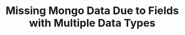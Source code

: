 ---
title: Missing Mongo Data Due to Fields with Multiple Data Types
keywords: troubleshooting, integration, database integration, trouble, issue, help, mongo, mongodb, data discrepancy, data types
permalink: /troubleshooting/missing-mongo-data-multiple-data-types
tags: [data_discrepancy, database_integrations]

key: "mongo-multiple-data-types"

summary: "Missing some Mongo data? The root cause may be multiple data types in the Replication Key or Primary Key (_id) fields."
toc: true
type: "discrepancy, database-integration, replication"

layout: general

intro: |
  Missing some Mongo data in your destination? [Due to how Mongo sorts data based on data type](https://docs.mongodb.com/manual/reference/bson-type-comparison-order/){:target="new"}, Stitch may be unable to correctly identify new and updated data. If you don’t see data that you’d expect to, the root cause may be multiple data types in the collection's Replication Key or Primary Key (`_id`) fields.

sections:
  - title: "Symptoms"
    anchor: "symptoms"
    content: |
      Missing or stale data in the destination for Mongo-backed database integrations.

  - title: "Cause"
    anchor: "cause"
    content: |
      The cause of this problem is two-fold:

      1. Fields in Mongo may contain more than one BSON data type
      2. [Mongo ranks data types](https://docs.mongodb.com/manual/reference/bson-type-comparison-order/){:target="new"}, which affects how Mongo determines the current maximum value for a field

    subsections:
      - title: "Replication Methods and value sorting"
        anchor: "cause--replication-methods"
        rep-methods:
          - name: "Key-based Incremental"
            key-field: "Replication Key"
            description: |
              Documents with a Replication Key value **greater than or equal to** the last saved maximum value for the Replication Key field are replicated.

          - name: "Full Table"
            key-field: "Primary Key (`_id`)"
            description: |
              Documents with a Primary Key (`_id`) value **less than or equal to** the last saved maximum value for the Primary Key field are replicated.

              This ensures that replication can resume if the replication job is interrupted.

          - name: "Log-based Incremental"
            key-field: "Primary Key (`_id`)"
            description: |
              **Applicable only to the historical replication of a collection.** This is not applicable when Stitch reads updates from the database's logs.

              Documents with a Primary Key (`_id`) value **less than or equal to** the last saved maximum value for the Primary Key field are replicated.

              This ensures that historical replication for a collection can resume if the replication job is interrupted.
        content: |
          For Mongo-backed database integrations, Stitch uses a field's maximum value to identify new and updated data during replication.

          The field itself and how its values are used depend on the [Replication Method]({{ link.replication.rep-methods | prepend: site.baseurl }}) the collection uses:

          <table class="attribute-list table-hover">
          <tr>
          <td align="right" width="25%; fixed">
          <strong>Replication Method</strong>
          </td>
          <td width="20%; fixed">
          <strong>Field used</strong>
          </td>
          <td>
          <strong>Description</strong>
          </td>
          </tr>
          {% for rep-method in subsection.rep-methods %}
          <tr>
          <td align="right">
          {{ rep-method.name }}
          </td>
          <td>
          {{ rep-method.key-field | markdownify }}
          </td>
          <td>
          {{ rep-method.description | flatify | markdownify }}
          </td>
          </tr>
          {% endfor %}
          </table>

          Mongo's data type ranking determines what the current maximum value of a field is. This, in turn, can affect how Stitch identifies and replicates data from a Mongo database.

      - title: "Examples"
        anchor: "cause--examples"
        content: |
          Consider these examples, which demonstrate how multiple data types in either the Replication Key or Primary Key (`_id`) field can cause data discrepancies.
        sub-subsections:
          - title: "Example: Replication Key"
            anchor: "cause--examples--replication-keys"
            content: |
              {% include note.html type="single-line" content="**Note**: This example applies to collections using Key-based Incremental Replication. Key-based Incremental Replication will only replicate records with Replication Key values greater than or equal to the Replication Key's last saved maximum value." %}

              This example demonstrates how multiple values in a Replication Key field can cause data discrepancies.

              1. A collection is set to replicate, using a field named `table_id` as the Replication Key. The `table_id` field contains both `ObjectId` and `String` data.
              2. A historical replication of the collection completes.
              3. Stitch saves the maximum value of `table_id`. Because Mongo ranks `ObjectId` data types as greater than `Strings`, the maximum value Stitch saves is an `ObjectId` value.
              4. New documents are added to the collection.
              5. During the next replication job, Stitch uses the last recorded maximum value - an `OjbectId` value ` to identify new and updated data.
              6. Because `ObjectIds > Strings`, all documents with `Strings` are considered to be less than the last recorded maximum value. This means Stitch won’t be able to detect these documents and replicate them.

          - title: "Example: Primary Key"
            anchor: "cause--examples--primary-keys"
            content: |
              {% include note.html type="single-line" content="**Note**: This example applies to collections using Full Table Replication or the historical replication of a collection using Log-based Incremental Replication." %}

              This example demonstrates how multiple values in a Primary Key (`_id`) field can cause data discrepancies.

              1. A collection is set to replicate. Stitch automatically uses its `_id` field as the Primary Key. The `_id` field contains both `ObjectId` and UUID data.
              2. During the replication job, Stitch identifies and saves the maximum value of `_id`. In this example, it's an `ObjectId` value.
              3. Stitch queries for all documents with an `_id` value **less than or equal to** the saved maximum `_id` value.
              4. Because Mongo considers `ObjectIds` and UUID values to be neither greater than or less than each other, UUID records may be excluded from the results of Stitch's query. This means Stitch won't be able to detect these documents and replicate them.

  - title: "Diagnose the issue"
    anchor: "diagnosis"
    content: |
      {% include note.html type="single-line" content="**Note**: The queries in this section are written for Mongo versions 3.0 and newer. You may need to modify the queries work with your version." %}

      To determine if a field contains multiple data types, you'll run queries and compare the count of specific data type values in the Replication Key or Primary Key (`_id`) field to the total number of documents in the collection.

      {% for subsection in section.subsections %}
      - [{{ subsection.title }}](#{{ subsection.anchor }})
      {% endfor %}
    subsections:
      - title: "Step 1: Get a count of data types for the field"
        anchor: "diagnosis--count-single-data-type"
        content: |
          First, you'll need to get a count how many instances of a single data type there are in a given field in the collection.

          Run the query below, replacing the following:

          - `nameOfCollection`: The name of the collection
          - `keyField`: This is dependent on the Replication Method the collection uses:
             - For **Key-based Incremental Replication**: The name of the field used as the collection's Replication Key
             - For **Log-based Incremental or Full Table Replication**: This value should be `_id`
          - `knownDataTypeId`: The ID of the known BSON data type used by the `keyField`. Refer to [Mongo’s documentation](https://docs.mongodb.com/manual/reference/bson-types/#bson-types){:target="new"} for a list of BSON data type IDs.

          {% capture code %}
          db.<nameOfCollection>.count({<keyField>: {$type: <knownDataTypeId>}});
          {% endcapture %}

          {% include layout/code-snippet.html code=code %}

      - title: "Step 2: Count all records in the collection"
        anchor: "diagnosis--count-all-records"
        content: |
          Next, run this query to get a count of all records in the collection:

          {% capture code %}
          db.<nameOfCollection>.count();
          {% endcapture %}

          {% include layout/code-snippet.html code=code %}

      - title: "Step 3: Retrieve the field's current maximum value"
        anchor: "diagnosis--retrieve-current-max-value"
        content: |
          Next, run the following query to return the maximum value for the specified Replication or Primary Key field in the collection. This can be helpful when comparing your source database to what’s in your destination:

          {% capture code %}
          db.<nameOfCollection>.find().sort({<keyField>:-1}).limit(1);
          {% endcapture %}

          {% include layout/code-snippet.html code=code %}

      - title: "Step 4: Compare the query results"
        anchor: "diagnosis--compare-results"
        content: |
          Compare the results between the queries from [Step 1](#diagnosis--count-single-data-type) and [Step 2](#diagnosis--count-all-records).

          **If the results are equal**, then the Replication or Primary Key field contains only one data type. The root cause may require additional investigation.

          **If the results aren't equal**, multiple data types in the Replication or Primary Key field may be interfering with Stitch's replication process. Refer to the [Solution](#solution) section for next steps.

  - title: "Solution"
    anchor: "solution"
    content: |
      If you've determined the field contains multiple data types, you have a few options:

      - **To continue using the collection's current Replication Method**:

         1. Modify the field to only contain a single data type. 
         2. After this is completed in the source, [reset the collection]({{ link.replication.reset-rep-keys | prepend: site.baseurl }}) to queue a historical replication.

      - **To use a different Replication Method**:
         1. Verify that the Replication Key field (if switching to Key-based Incremental Replication) or the `_id` field (if switching to Full Table or Log-based Incremental Replication) only contains a single data type. Make any modifications before proceeding.
         2. [Configure the new Replication Method]({{ link.replicaiton.rep-methods | prepend: site.baseurl | append: "#define-replication-method-table" }}) for the collection in Stitch. Changing a Replication Method automatically queues a historical replication.

      If you've determined multiple data types aren't causing the discrepancy, we recommend working through the [Data discrepancy troubleshooting guide]({{ link.troubleshooting.discrepancy-guide | prepend: site.baseurl }}) before contacting support. 

      Additionally, providing support with the info from the queries in this guide can help us investigate more quickly.
---